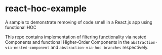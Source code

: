 # react-hoc-example
A sample to demonstrate removing of code smell in a React.js app using functional HOC

This repo contains implementation of filtering functionality via nested Components and functional Higher-Order Components in the `abstraction-via-nested-component` and `abstraction-via-hoc branches` respectively.
